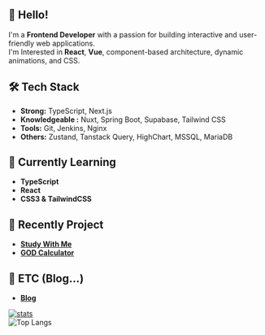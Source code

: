 ## 👋 Hello!

I'm a **Frontend Developer** with a passion for building interactive and user-friendly web applications.    
I'm Interested in **React**, **Vue**, component-based architecture, dynamic animations, and CSS.

## 🛠️ Tech Stack

- **Strong:** TypeScript, Next.js
- **Knowledgeable :** Nuxt, Spring Boot, Supabase, Tailwind CSS
- **Tools:** Git, Jenkins, Nginx
- **Others:** Zustand, Tanstack Query, HighChart, MSSQL, MariaDB
  
## 🌱 Currently Learning

- **TypeScript**
- **React**
- **CSS3 & TailwindCSS**

## 🌱 Recently Project

- [**Study With Me**](https://github.com/micael17/study-with-me)
- [**GOD Calculator**](https://github.com/micael17/OLD_GOD_CALCULATOR)

## 🌱 ETC (Blog...)
- [**Blog**](https://hatelovedevelop.tistory.com/)


[![stats](https://github-readme-stats.vercel.app/api?username=micael17&rank_icon=github)](https://github.com/micael17/github-readme-stats)   
![Top Langs](https://github-readme-stats.vercel.app/api/top-langs/?username=micael17&layout=compact)
